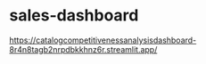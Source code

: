 # sales-dashboard

https://catalogcompetitivenessanalysisdashboard-8r4n8tagb2nrpdbkkhnz6r.streamlit.app/
